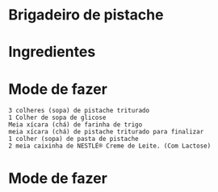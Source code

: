 # Brigadeiro de pistache

# Ingredientes
# Mode de fazer
    3 colheres (sopa) de pistache triturado
    1 Colher de sopa de glicose
    Meia xícara (chá) de farinha de trigo
    meia xícara (chá) de pistache triturado para finalizar
    1 colher (sopa) de pasta de pistache
    2 meia caixinha de NESTLÉ® Creme de Leite. (Com Lactose)
# Mode de fazer

